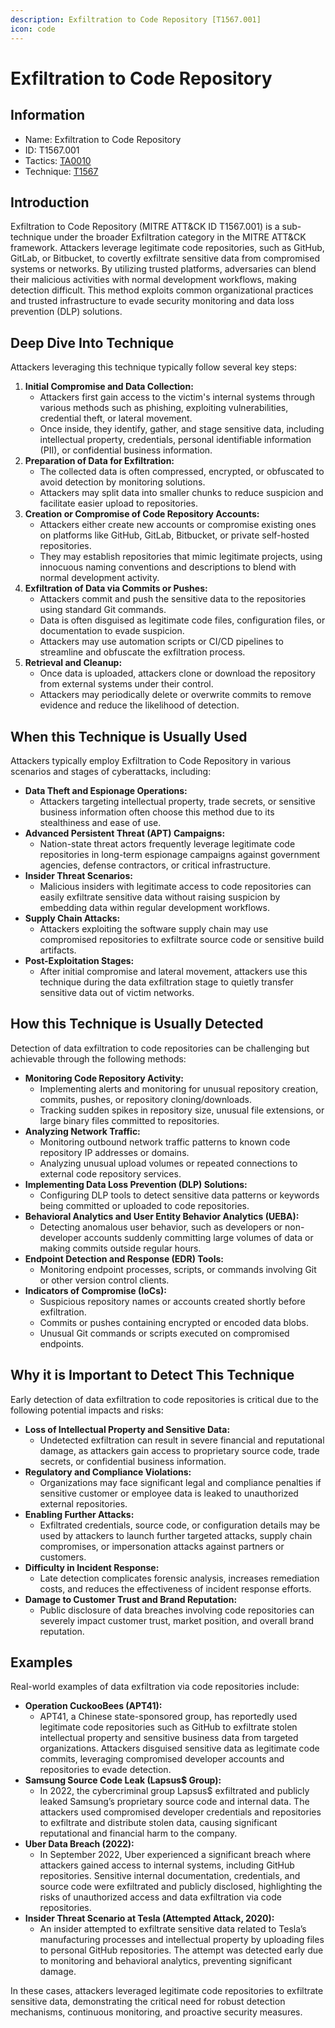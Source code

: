 ```yaml
---
description: Exfiltration to Code Repository [T1567.001]
icon: code
---
```


# Exfiltration to Code Repository

## Information

* Name: Exfiltration to Code Repository
* ID: T1567.001
* Tactics: [TA0010](../)
* Technique: [T1567](./)

## Introduction

Exfiltration to Code Repository (MITRE ATT\&CK ID T1567.001) is a sub-technique under the broader Exfiltration category in the MITRE ATT\&CK framework. Attackers leverage legitimate code repositories, such as GitHub, GitLab, or Bitbucket, to covertly exfiltrate sensitive data from compromised systems or networks. By utilizing trusted platforms, adversaries can blend their malicious activities with normal development workflows, making detection difficult. This method exploits common organizational practices and trusted infrastructure to evade security monitoring and data loss prevention (DLP) solutions.

## Deep Dive Into Technique

Attackers leveraging this technique typically follow several key steps:

1. **Initial Compromise and Data Collection:**
   * Attackers first gain access to the victim's internal systems through various methods such as phishing, exploiting vulnerabilities, credential theft, or lateral movement.
   * Once inside, they identify, gather, and stage sensitive data, including intellectual property, credentials, personal identifiable information (PII), or confidential business information.
2. **Preparation of Data for Exfiltration:**
   * The collected data is often compressed, encrypted, or obfuscated to avoid detection by monitoring solutions.
   * Attackers may split data into smaller chunks to reduce suspicion and facilitate easier upload to repositories.
3. **Creation or Compromise of Code Repository Accounts:**
   * Attackers either create new accounts or compromise existing ones on platforms like GitHub, GitLab, Bitbucket, or private self-hosted repositories.
   * They may establish repositories that mimic legitimate projects, using innocuous naming conventions and descriptions to blend with normal development activity.
4. **Exfiltration of Data via Commits or Pushes:**
   * Attackers commit and push the sensitive data to the repositories using standard Git commands.
   * Data is often disguised as legitimate code files, configuration files, or documentation to evade suspicion.
   * Attackers may use automation scripts or CI/CD pipelines to streamline and obfuscate the exfiltration process.
5. **Retrieval and Cleanup:**
   * Once data is uploaded, attackers clone or download the repository from external systems under their control.
   * Attackers may periodically delete or overwrite commits to remove evidence and reduce the likelihood of detection.

## When this Technique is Usually Used

Attackers typically employ Exfiltration to Code Repository in various scenarios and stages of cyberattacks, including:

* **Data Theft and Espionage Operations:**
  * Attackers targeting intellectual property, trade secrets, or sensitive business information often choose this method due to its stealthiness and ease of use.
* **Advanced Persistent Threat (APT) Campaigns:**
  * Nation-state threat actors frequently leverage legitimate code repositories in long-term espionage campaigns against government agencies, defense contractors, or critical infrastructure.
* **Insider Threat Scenarios:**
  * Malicious insiders with legitimate access to code repositories can easily exfiltrate sensitive data without raising suspicion by embedding data within regular development workflows.
* **Supply Chain Attacks:**
  * Attackers exploiting the software supply chain may use compromised repositories to exfiltrate source code or sensitive build artifacts.
* **Post-Exploitation Stages:**
  * After initial compromise and lateral movement, attackers use this technique during the data exfiltration stage to quietly transfer sensitive data out of victim networks.

## How this Technique is Usually Detected

Detection of data exfiltration to code repositories can be challenging but achievable through the following methods:

* **Monitoring Code Repository Activity:**
  * Implementing alerts and monitoring for unusual repository creation, commits, pushes, or repository cloning/downloads.
  * Tracking sudden spikes in repository size, unusual file extensions, or large binary files committed to repositories.
* **Analyzing Network Traffic:**
  * Monitoring outbound network traffic patterns to known code repository IP addresses or domains.
  * Analyzing unusual upload volumes or repeated connections to external code repository services.
* **Implementing Data Loss Prevention (DLP) Solutions:**
  * Configuring DLP tools to detect sensitive data patterns or keywords being committed or uploaded to code repositories.
* **Behavioral Analytics and User Entity Behavior Analytics (UEBA):**
  * Detecting anomalous user behavior, such as developers or non-developer accounts suddenly committing large volumes of data or making commits outside regular hours.
* **Endpoint Detection and Response (EDR) Tools:**
  * Monitoring endpoint processes, scripts, or commands involving Git or other version control clients.
* **Indicators of Compromise (IoCs):**
  * Suspicious repository names or accounts created shortly before exfiltration.
  * Commits or pushes containing encrypted or encoded data blobs.
  * Unusual Git commands or scripts executed on compromised endpoints.

## Why it is Important to Detect This Technique

Early detection of data exfiltration to code repositories is critical due to the following potential impacts and risks:

* **Loss of Intellectual Property and Sensitive Data:**
  * Undetected exfiltration can result in severe financial and reputational damage, as attackers gain access to proprietary source code, trade secrets, or confidential business information.
* **Regulatory and Compliance Violations:**
  * Organizations may face significant legal and compliance penalties if sensitive customer or employee data is leaked to unauthorized external repositories.
* **Enabling Further Attacks:**
  * Exfiltrated credentials, source code, or configuration details may be used by attackers to launch further targeted attacks, supply chain compromises, or impersonation attacks against partners or customers.
* **Difficulty in Incident Response:**
  * Late detection complicates forensic analysis, increases remediation costs, and reduces the effectiveness of incident response efforts.
* **Damage to Customer Trust and Brand Reputation:**
  * Public disclosure of data breaches involving code repositories can severely impact customer trust, market position, and overall brand reputation.

## Examples

Real-world examples of data exfiltration via code repositories include:

* **Operation CuckooBees (APT41):**
  * APT41, a Chinese state-sponsored group, has reportedly used legitimate code repositories such as GitHub to exfiltrate stolen intellectual property and sensitive business data from targeted organizations. Attackers disguised sensitive data as legitimate code commits, leveraging compromised developer accounts and repositories to evade detection.
* **Samsung Source Code Leak (Lapsus$ Group):**
  * In 2022, the cybercriminal group Lapsus$ exfiltrated and publicly leaked Samsung’s proprietary source code and internal data. The attackers used compromised developer credentials and repositories to exfiltrate and distribute stolen data, causing significant reputational and financial harm to the company.
* **Uber Data Breach (2022):**
  * In September 2022, Uber experienced a significant breach where attackers gained access to internal systems, including GitHub repositories. Sensitive internal documentation, credentials, and source code were exfiltrated and publicly disclosed, highlighting the risks of unauthorized access and data exfiltration via code repositories.
* **Insider Threat Scenario at Tesla (Attempted Attack, 2020):**
  * An insider attempted to exfiltrate sensitive data related to Tesla’s manufacturing processes and intellectual property by uploading files to personal GitHub repositories. The attempt was detected early due to monitoring and behavioral analytics, preventing significant damage.

In these cases, attackers leveraged legitimate code repositories to exfiltrate sensitive data, demonstrating the critical need for robust detection mechanisms, continuous monitoring, and proactive security measures.
